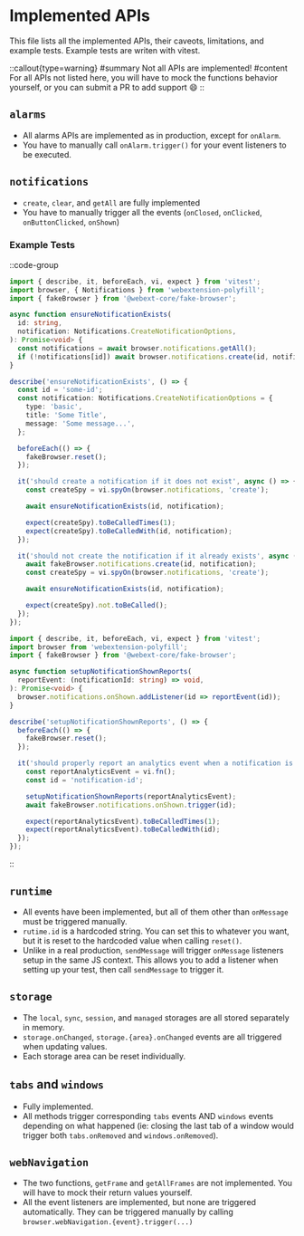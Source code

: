 # Implemented APIs

This file lists all the implemented APIs, their caveots, limitations, and example tests. Example tests are writen with vitest.

::callout{type=warning}
#summary
Not all APIs are implemented!
#content
For all APIs not listed here, you will have to mock the functions behavior yourself, or you can submit a PR to add support :smile:
::

## `alarms`

- All alarms APIs are implemented as in production, except for `onAlarm`.
- You have to manually call `onAlarm.trigger()` for your event listeners to be executed.

## `notifications`

- `create`, `clear`, and `getAll` are fully implemented
- You have to manually trigger all the events (`onClosed`, `onClicked`, `onButtonClicked`, `onShown`)

### Example Tests

::code-group

```ts [ensureNotificationExists.test.ts]
import { describe, it, beforeEach, vi, expect } from 'vitest';
import browser, { Notifications } from 'webextension-polyfill';
import { fakeBrowser } from '@webext-core/fake-browser';

async function ensureNotificationExists(
  id: string,
  notification: Notifications.CreateNotificationOptions,
): Promise<void> {
  const notifications = await browser.notifications.getAll();
  if (!notifications[id]) await browser.notifications.create(id, notification);
}

describe('ensureNotificationExists', () => {
  const id = 'some-id';
  const notification: Notifications.CreateNotificationOptions = {
    type: 'basic',
    title: 'Some Title',
    message: 'Some message...',
  };

  beforeEach(() => {
    fakeBrowser.reset();
  });

  it('should create a notification if it does not exist', async () => {
    const createSpy = vi.spyOn(browser.notifications, 'create');

    await ensureNotificationExists(id, notification);

    expect(createSpy).toBeCalledTimes(1);
    expect(createSpy).toBeCalledWith(id, notification);
  });

  it('should not create the notification if it already exists', async () => {
    await fakeBrowser.notifications.create(id, notification);
    const createSpy = vi.spyOn(browser.notifications, 'create');

    await ensureNotificationExists(id, notification);

    expect(createSpy).not.toBeCalled();
  });
});
```

```ts [setupNotificationShownReports.test.ts]
import { describe, it, beforeEach, vi, expect } from 'vitest';
import browser from 'webextension-polyfill';
import { fakeBrowser } from '@webext-core/fake-browser';

async function setupNotificationShownReports(
  reportEvent: (notificationId: string) => void,
): Promise<void> {
  browser.notifications.onShown.addListener(id => reportEvent(id));
}

describe('setupNotificationShownReports', () => {
  beforeEach(() => {
    fakeBrowser.reset();
  });

  it('should properly report an analytics event when a notification is shown', async () => {
    const reportAnalyticsEvent = vi.fn();
    const id = 'notification-id';

    setupNotificationShownReports(reportAnalyticsEvent);
    await fakeBrowser.notifications.onShown.trigger(id);

    expect(reportAnalyticsEvent).toBeCalledTimes(1);
    expect(reportAnalyticsEvent).toBeCalledWith(id);
  });
});
```

::

## `runtime`

- All events have been implemented, but all of them other than `onMessage` must be triggered manually.
- `rutime.id` is a hardcoded string. You can set this to whatever you want, but it is reset to the hardcoded value when calling `reset()`.
- Unlike in a real production, `sendMessage` will trigger `onMessage` listeners setup in the same JS context. This allows you to add a listener when setting up your test, then call `sendMessage` to trigger it.

## `storage`

- The `local`, `sync`, `session`, and `managed` storages are all stored separately in memory.
- `storage.onChanged`, `storage.{area}.onChanged` events are all triggered when updating values.
- Each storage area can be reset individually.

## `tabs` and `windows`

- Fully implemented.
- All methods trigger corresponding `tabs` events AND `windows` events depending on what happened (ie: closing the last tab of a window would trigger both `tabs.onRemoved` and `windows.onRemoved`).

## `webNavigation`

- The two functions, `getFrame` and `getAllFrames` are not implemented. You will have to mock their return values yourself.
- All the event listeners are implemented, but none are triggered automatically. They can be triggered manually by calling `browser.webNavigation.{event}.trigger(...)`
